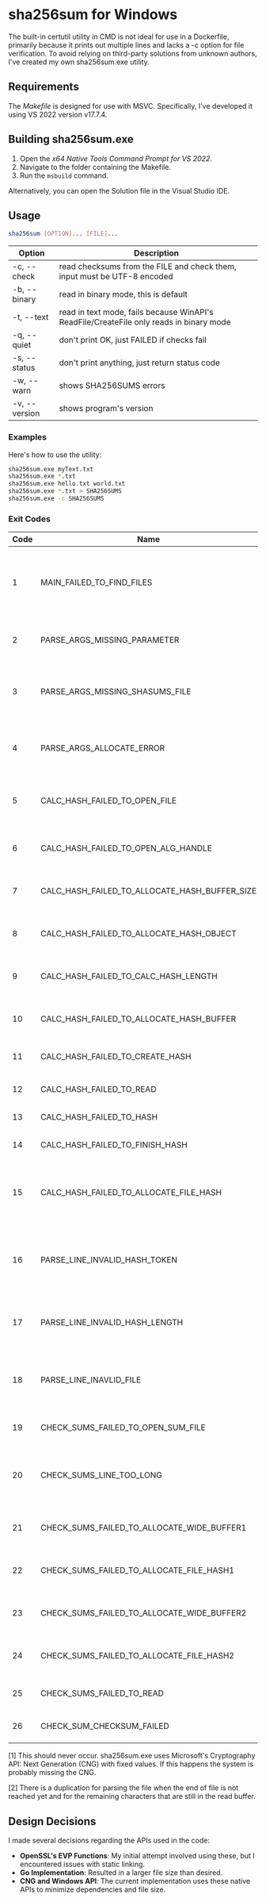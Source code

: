 # sha256sum for Windows

The built-in certutil utility in CMD is not ideal for use in a Dockerfile, primarily because it prints out multiple lines and lacks a -c option for file verification. To avoid relying on third-party solutions from unknown authors, I've created my own sha256sum.exe utility.

## Requirements

The _Makefile_ is designed for use with MSVC. Specifically, I've developed it using VS 2022 version v17.7.4.

## Building sha256sum.exe

1. Open the _x64 Native Tools Command Prompt for VS 2022_.
2. Navigate to the folder containing the Makefile.
3. Run the `msbuild` command.

Alternatively, you can open the Solution file in the Visual Studio IDE.

## Usage

```bash
sha256sum [OPTION]... [FILE]...
```

| Option             | Description                                                                             |
| ------------------ | --------------------------------------------------------------------------------------- |
| -c, --check <FILE> | read checksums from the FILE and check them, input must be UTF-8 encoded                |
| -b, --binary       | read in binary mode, this is default                                                    |
| -t, --text         | read in text mode, fails because WinAPI's ReadFile/CreateFile only reads in binary mode |
| -q, --quiet        | don't print OK, just FAILED if checks fail                                              |
| -s, --status       | don't print anything, just return status code                                           |
| -w, --warn         | shows SHA256SUMS errors                                                                 |
| -v, --version      | shows program's version                                                                 |

### Examples

Here's how to use the utility:

```bash
sha256sum.exe myText.txt
sha256sum.exe *.txt
sha256sum.exe hello.txt world.txt
sha256sum.exe *.txt > SHA256SUMS
sha256sum.exe -c SHA256SUMS
```

### Exit Codes

| Code | Name                                          | Description                                                                |
| ---- | --------------------------------------------- | -------------------------------------------------------------------------- |
| 1    | MAIN_FAILED_TO_FIND_FILES                     | WinAPI's FindFirstFile was not able to find files wth given FILE arguments |
| 2    | PARSE_ARGS_MISSING_PARAMETER                  | too few arguments, at least 1 is required                                  |
| 3    | PARSE_ARGS_MISSING_SHASUMS_FILE               | -c argument found but missing following sum file, `-c <FILE>`              |
| 4    | PARSE_ARGS_ALLOCATE_ERROR                     | memory allocation failed for file list, memory low?                        |
| 5    | CALC_HASH_FAILED_TO_OPEN_FILE                 | failed to open FILE, check permissions, if file exists                     |
| 6    | CALC_HASH_FAILED_TO_OPEN_ALG_HANDLE           | failed to open algorithm handle[1]                                         |
| 7    | CALC_HASH_FAILED_TO_ALLOCATE_HASH_BUFFER_SIZE | failed to calculate hash buffer size[1]                                    |
| 8    | CALC_HASH_FAILED_TO_ALLOCATE_HASH_OBJECT      | failed to allocate hash object[1]                                          |
| 9    | CALC_HASH_FAILED_TO_CALC_HASH_LENGTH          | failed to calculate hash length[1]                                         |
| 10   | CALC_HASH_FAILED_TO_ALLOCATE_HASH_BUFFER      | failed to allocate hash buffer[1]                                          |
| 11   | CALC_HASH_FAILED_TO_CREATE_HASH               | failed to create hash[1]                                                   |
| 12   | CALC_HASH_FAILED_TO_READ                      | failed to read from given FILE                                             |
| 13   | CALC_HASH_FAILED_TO_HASH                      | failed to hash[1]                                                          |
| 14   | CALC_HASH_FAILED_TO_FINISH_HASH               | failed to finish hash[1]                                                   |
| 15   | CALC_HASH_FAILED_TO_ALLOCATE_FILE_HASH        | failed to allocate memory for file hash, check your memory                 |
| 16   | PARSE_LINE_INVALID_HASH_TOKEN                 | invalid hash token may happen if the line does not contain spaces          |
| 17   | PARSE_LINE_INVALID_HASH_LENGTH                | fails when the token is not 64 characters long                             |
| 18   | PARSE_LINE_INAVLID_FILE                       | fails if the file does not have a second string after the space(s)         |
| 19   | CHECK_SUMS_FAILED_TO_OPEN_SUM_FILE            | failed to open -c FILE                                                     |
| 20   | CHECK_SUMS_LINE_TOO_LONG                      | line in sum file is longer exceeds internal buffer (1024)                  |
| 21   | CHECK_SUMS_FAILED_TO_ALLOCATE_WIDE_BUFFER1    | line buffer allocation for UTF-16 failed                                   |
| 22   | CHECK_SUMS_FAILED_TO_ALLOCATE_FILE_HASH1      | file hash object allocation failed                                         |
| 23   | CHECK_SUMS_FAILED_TO_ALLOCATE_WIDE_BUFFER2    | line buffer allocation for UTF-16 failed[2]                                |
| 24   | CHECK_SUMS_FAILED_TO_ALLOCATE_FILE_HASH2      | file hash object allocation failed[2]                                      |
| 25   | CHECK_SUMS_FAILED_TO_READ                     | failed to read from -c FILE                                                |
| 26   | CHECK_SUM_CHECKSUM_FAILED                     | checksum verification failed                                               |

[1] This should never occur. sha256sum.exe uses Microsoft's Cryptography API: Next Generation (CNG) with fixed values. If this happens the system is probably missing the CNG.

[2] There is a duplication for parsing the file when the end of file is not reached yet and for the remaining characters that are still in the read buffer.

## Design Decisions

I made several decisions regarding the APIs used in the code:

- **OpenSSL's EVP Functions**: My initial attempt involved using these, but I encountered issues with static linking.
- **Go Implementation**: Resulted in a larger file size than desired.
- **CNG and Windows API**: The current implementation uses these native APIs to minimize dependencies and file size.
